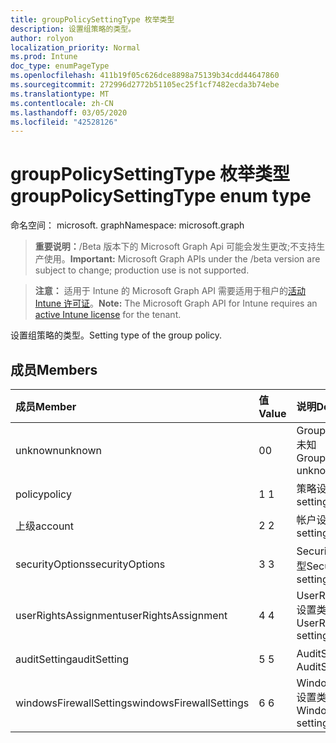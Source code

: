 ```yaml
---
title: groupPolicySettingType 枚举类型
description: 设置组策略的类型。
author: rolyon
localization_priority: Normal
ms.prod: Intune
doc_type: enumPageType
ms.openlocfilehash: 411b19f05c626dce8898a75139b34cdd44647860
ms.sourcegitcommit: 272996d2772b51105ec25f1cf7482ecda3b74ebe
ms.translationtype: MT
ms.contentlocale: zh-CN
ms.lasthandoff: 03/05/2020
ms.locfileid: "42528126"
---
```

# <a name="grouppolicysettingtype-enum-type"></a><span data-ttu-id="f6d3a-103">groupPolicySettingType 枚举类型</span><span class="sxs-lookup"><span data-stu-id="f6d3a-103">groupPolicySettingType enum type</span></span>

<span data-ttu-id="f6d3a-104">命名空间： microsoft. graph</span><span class="sxs-lookup"><span data-stu-id="f6d3a-104">Namespace: microsoft.graph</span></span>

> <span data-ttu-id="f6d3a-105">**重要说明：**/Beta 版本下的 Microsoft Graph Api 可能会发生更改;不支持生产使用。</span><span class="sxs-lookup"><span data-stu-id="f6d3a-105">**Important:** Microsoft Graph APIs under the /beta version are subject to change; production use is not supported.</span></span>

> <span data-ttu-id="f6d3a-106">**注意：** 适用于 Intune 的 Microsoft Graph API 需要适用于租户的[活动 Intune 许可证](https://go.microsoft.com/fwlink/?linkid=839381)。</span><span class="sxs-lookup"><span data-stu-id="f6d3a-106">**Note:** The Microsoft Graph API for Intune requires an [active Intune license](https://go.microsoft.com/fwlink/?linkid=839381) for the tenant.</span></span>

<span data-ttu-id="f6d3a-107">设置组策略的类型。</span><span class="sxs-lookup"><span data-stu-id="f6d3a-107">Setting type of the group policy.</span></span>

## <a name="members"></a><span data-ttu-id="f6d3a-108">成员</span><span class="sxs-lookup"><span data-stu-id="f6d3a-108">Members</span></span>
|<span data-ttu-id="f6d3a-109">成员</span><span class="sxs-lookup"><span data-stu-id="f6d3a-109">Member</span></span>|<span data-ttu-id="f6d3a-110">值</span><span class="sxs-lookup"><span data-stu-id="f6d3a-110">Value</span></span>|<span data-ttu-id="f6d3a-111">说明</span><span class="sxs-lookup"><span data-stu-id="f6d3a-111">Description</span></span>|
|:---|:---|:---|
|<span data-ttu-id="f6d3a-112">unknown</span><span class="sxs-lookup"><span data-stu-id="f6d3a-112">unknown</span></span>|<span data-ttu-id="f6d3a-113">0</span><span class="sxs-lookup"><span data-stu-id="f6d3a-113">0</span></span>|<span data-ttu-id="f6d3a-114">GroupPolicySettingType 未知</span><span class="sxs-lookup"><span data-stu-id="f6d3a-114">GroupPolicySettingType unknown</span></span>|
|<span data-ttu-id="f6d3a-115">policy</span><span class="sxs-lookup"><span data-stu-id="f6d3a-115">policy</span></span>|<span data-ttu-id="f6d3a-116">1 </span><span class="sxs-lookup"><span data-stu-id="f6d3a-116">1</span></span>|<span data-ttu-id="f6d3a-117">策略设置类型</span><span class="sxs-lookup"><span data-stu-id="f6d3a-117">Policy setting type</span></span>|
|<span data-ttu-id="f6d3a-118">上级</span><span class="sxs-lookup"><span data-stu-id="f6d3a-118">account</span></span>|<span data-ttu-id="f6d3a-119">2 </span><span class="sxs-lookup"><span data-stu-id="f6d3a-119">2</span></span>|<span data-ttu-id="f6d3a-120">帐户设置类型</span><span class="sxs-lookup"><span data-stu-id="f6d3a-120">Account setting type</span></span>|
|<span data-ttu-id="f6d3a-121">securityOptions</span><span class="sxs-lookup"><span data-stu-id="f6d3a-121">securityOptions</span></span>|<span data-ttu-id="f6d3a-122">3 </span><span class="sxs-lookup"><span data-stu-id="f6d3a-122">3</span></span>|<span data-ttu-id="f6d3a-123">SecurityOptions 设置类型</span><span class="sxs-lookup"><span data-stu-id="f6d3a-123">SecurityOptions setting type</span></span>|
|<span data-ttu-id="f6d3a-124">userRightsAssignment</span><span class="sxs-lookup"><span data-stu-id="f6d3a-124">userRightsAssignment</span></span>|<span data-ttu-id="f6d3a-125">4 </span><span class="sxs-lookup"><span data-stu-id="f6d3a-125">4</span></span>|<span data-ttu-id="f6d3a-126">UserRightsAssignment 设置类型</span><span class="sxs-lookup"><span data-stu-id="f6d3a-126">UserRightsAssignment setting type</span></span>|
|<span data-ttu-id="f6d3a-127">auditSetting</span><span class="sxs-lookup"><span data-stu-id="f6d3a-127">auditSetting</span></span>|<span data-ttu-id="f6d3a-128">5 </span><span class="sxs-lookup"><span data-stu-id="f6d3a-128">5</span></span>|<span data-ttu-id="f6d3a-129">AuditSetting 设置类型</span><span class="sxs-lookup"><span data-stu-id="f6d3a-129">AuditSetting setting type</span></span>|
|<span data-ttu-id="f6d3a-130">windowsFirewallSettings</span><span class="sxs-lookup"><span data-stu-id="f6d3a-130">windowsFirewallSettings</span></span>|<span data-ttu-id="f6d3a-131">6 </span><span class="sxs-lookup"><span data-stu-id="f6d3a-131">6</span></span>|<span data-ttu-id="f6d3a-132">WindowsFirewallSettings 设置类型</span><span class="sxs-lookup"><span data-stu-id="f6d3a-132">WindowsFirewallSettings setting type</span></span>|



